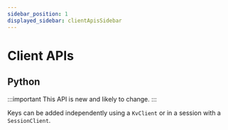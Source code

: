 ```yaml
---
sidebar_position: 1
displayed_sidebar: clientApisSidebar
---
```


# Client APIs


## Python
:::important
This API is new and likely to change. 
:::

Keys can be added independently using a `KvClient` or in a session with a `SessionClient`. 
